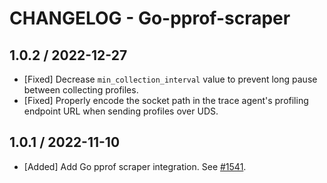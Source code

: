 # CHANGELOG - Go-pprof-scraper

## 1.0.2 / 2022-12-27

* [Fixed] Decrease `min_collection_interval` value to prevent long pause between collecting profiles.
* [Fixed] Properly encode the socket path in the trace agent's profiling endpoint URL when sending profiles over UDS.

## 1.0.1 / 2022-11-10

* [Added] Add Go pprof scraper integration. See [#1541](https://github.com/DataDog/integrations-extras/pull/1541).
